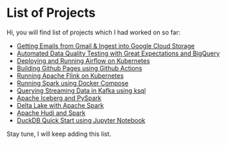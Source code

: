# List of Projects

Hi, you will find list of projects which I had worked on so far:

- [Getting Emails from Gmail & Ingest into Google Cloud Storage](get-gmails-gcs.md)
- [Automated Data Quality Testing with Great Expectations and BigQuery](great-expectations-bq.md)
- [Deploying and Running Airflow on Kubernetes](airflow-k8s.md)
- [Building Github Pages using Github Actions](gh-pages-gh-actions.md)
- [Running Apache Flink on Kubernetes](flink-k8s.md)
- [Running Spark using Docker Compose](spark-docker.md)
- [Querying Streaming Data in Kafka using ksql](kafka-ksql.md)
- [Apache Iceberg and PySpark](spark-iceberg.md)
- [Delta Lake with Apache Spark](delta-spark.md)
- [Apache Hudi and Spark](spark-hudi.md)
- [DuckDB Quick Start using Jupyter Notebook](duckdb-quickstart.md)

Stay tune, I will keep adding this list.